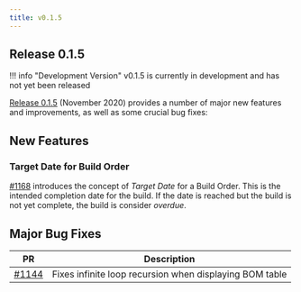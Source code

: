 ```yaml
---
title: v0.1.5
---
```


## Release 0.1.5

!!! info "Development Version"
    v0.1.5 is currently in development and has not yet been released

[Release 0.1.5](https://github.com/inventree/InvenTree/releases/tag/0.1.5) (November 2020) provides a number of major new features and improvements, as well as some crucial bug fixes:

## New Features

### Target Date for Build Order

[#1168](https://github.com/inventree/InvenTree/pull/1168) introduces the concept of *Target Date* for a Build Order. This is the intended completion date for the build. If the date is reached but the build is not yet complete, the build is consider *overdue*.

## Major Bug Fixes

| PR | Description |
| --- | --- |
| [#1144](https://github.com/inventree/InvenTree/pull/1144) | Fixes infinite loop recursion when displaying BOM table |